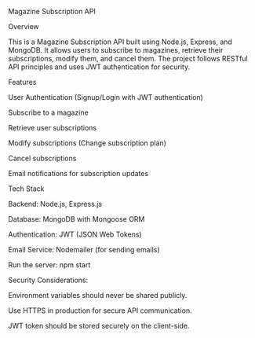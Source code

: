 Magazine Subscription API

Overview

This is a Magazine Subscription API built using Node.js, Express, and MongoDB. It allows users to subscribe to magazines, retrieve their subscriptions, modify them, and cancel them. The project follows RESTful API principles and uses JWT authentication for security.

Features

User Authentication (Signup/Login with JWT authentication)

Subscribe to a magazine

Retrieve user subscriptions

Modify subscriptions (Change subscription plan)

Cancel subscriptions

Email notifications for subscription updates

Tech Stack

Backend: Node.js, Express.js

Database: MongoDB with Mongoose ORM

Authentication: JWT (JSON Web Tokens)

Email Service: Nodemailer (for sending emails)

Run the server:
npm start

Security Considerations:

Environment variables should never be shared publicly.

Use HTTPS in production for secure API communication.

JWT token should be stored securely on the client-side.
